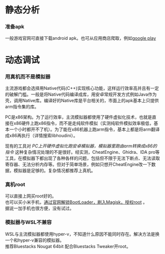# 静态分析
### 准备apk
一般游戏官网可直接下载android apk。也可从应用商店爬取，例如[google play](https://apps.evozi.com/apk-downloader/)

# 动态调试
### 用真机而不是模拟器
主流游戏都会选择用Native代码(C++)实现核心功能，这样运行效率高并且有一定的破解门槛。一般是将Native代码编译成库，用安卓常规开发方式例如Java作为壳，调用Native库。编译好的Native库是平台相关的，市面上的apk基本上只提供arm指令集的库。

PC是x86架构。为了运行效率，主流模拟器都使用了硬件虚拟化技术，也就是直接在x86硬件上跑x86指令，而不是走纯软件模拟（实测纯软件模拟效率极低，基本一个小时都开不了机）。为了能在x86机器上跑arm指令，基本上都是将arm翻译成x86再执行（详情搜索libhoudini）。

现有的工具对 *PC上开硬件虚拟化跑安卓模拟器，模拟器里跑由arm转换成x86的指令* 这种复杂情况处理的不是很好。经实测，CheatEngine、Ghidra、IDA pro等工具，在模拟器下都出现了各种各样的问题，包括但不限于无法下断点、无法读取寄存器、无法分析内存等。但对于简单场景，例如只想开CheatEngine改一下数据，模拟器是足够的。复杂情况都推荐上真机。
### 真机root  
可以直接上网买root好的。  
也可以买小米手机，[通过官网解锁BootLoader，刷入Magisk，授权root](https://miuiver.com/how-to-root-xiaomi-phone/) 。  
据说一加手机也很方便，没有试过。

### 模拟器与WSL不兼容  
WSL与主流模拟器都使用hyper-v，不知道什么原因不能同时存在。解决方法是换一个和hyper-v兼容的模拟器。  
推荐Bluestacks Nougat 64bit 配合Bluestacks Tweaker开root。  
